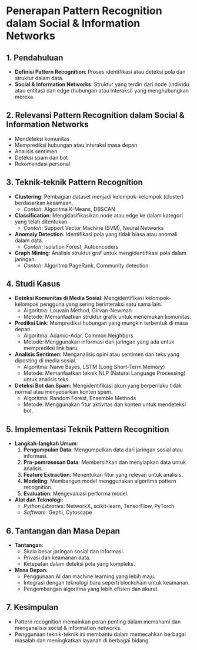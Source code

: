 # Penerapan Pattern Recognition dalam Social & Information Networks

## 1. Pendahuluan
- **Definisi Pattern Recognition**: Proses identifikasi atau deteksi pola dan struktur dalam data.
- **Social & Information Networks**: Struktur yang terdiri dari node (individu atau entitas) dan edge (hubungan atau interaksi) yang menghubungkan mereka.

## 2. Relevansi Pattern Recognition dalam Social & Information Networks
- Mendeteksi komunitas
- Memprediksi hubungan atau interaksi masa depan
- Analisis sentimen
- Deteksi spam dan bot
- Rekomendasi personal

## 3. Teknik-teknik Pattern Recognition
- **Clustering**: Pembagian dataset menjadi kelompok-kelompok (cluster) berdasarkan kesamaan.
  - *Contoh*: Algoritma K-Means, DBSCAN
- **Classification**: Mengklasifikasikan node atau edge ke dalam kategori yang telah ditentukan.
  - *Contoh*: Support Vector Machine (SVM), Neural Networks
- **Anomaly Detection**: Identifikasi pola yang tidak biasa atau anomali dalam data.
  - *Contoh*: Isolation Forest, Autoencoders
- **Graph Mining**: Analisis struktur graf untuk mengidentifikasi pola dalam jaringan.
  - *Contoh*: Algoritma PageRank, Community detection

## 4. Studi Kasus
- **Deteksi Komunitas di Media Sosial**: Mengidentifikasi kelompok-kelompok pengguna yang sering berinteraksi satu sama lain.
  - Algoritma: Louvain Method, Girvan-Newman
  - Metode: Memanfaatkan struktur grafik untuk menemukan komunitas.
- **Prediksi Link**: Memprediksi hubungan yang mungkin terbentuk di masa depan.
  - Algoritma: Adamic-Adar, Common Neighbors
  - Metode: Menggunakan informasi dari jaringan yang ada untuk memprediksi link baru.
- **Analisis Sentimen**: Menganalisis opini atau sentimen dari teks yang diposting di media sosial.
  - Algoritma: Naive Bayes, LSTM (Long Short-Term Memory)
  - Metode: Memanfaatkan teknik NLP (Natural Language Processing) untuk analisis teks.
- **Deteksi Bot dan Spam**: Mengidentifikasi akun yang berperilaku tidak normal atau menyebarkan konten spam.
  - Algoritma: Random Forest, Ensemble Methods
  - Metode: Menggunakan fitur aktivitas dan konten untuk mendeteksi bot.

## 5. Implementasi Teknik Pattern Recognition
- **Langkah-langkah Umum**:
  1. **Pengumpulan Data**: Mengumpulkan data dari jaringan sosial atau informasi.
  2. **Pra-pemrosesan Data**: Membersihkan dan menyiapkan data untuk analisis.
  3. **Feature Extraction**: Menentukan fitur yang relevan untuk analisis.
  4. **Modeling**: Membangun model menggunakan algoritma pattern recognition.
  5. **Evaluation**: Mengevaluasi performa model.
- **Alat dan Teknologi**:
  - *Python Libraries*: NetworkX, scikit-learn, TensorFlow, PyTorch
  - *Software*: Gephi, Cytoscape

## 6. Tantangan dan Masa Depan
- **Tantangan**:
  - Skala besar jaringan sosial dan informasi.
  - Privasi dan keamanan data.
  - Ketepatan dalam deteksi pola yang kompleks.
- **Masa Depan**:
  - Penggunaan AI dan machine learning yang lebih maju.
  - Integrasi dengan teknologi baru seperti blockchain untuk keamanan.
  - Pengembangan algoritma yang lebih efisien dan akurat.

## 7. Kesimpulan
- Pattern recognition memainkan peran penting dalam memahami dan menganalisis social & information networks.
- Penggunaan teknik-teknik ini membantu dalam memecahkan berbagai masalah dan meningkatkan layanan di berbagai bidang.
